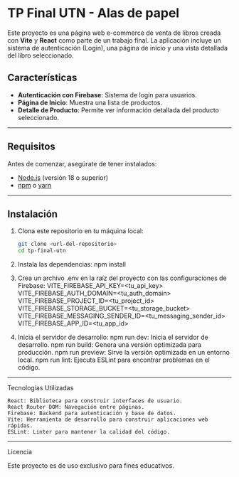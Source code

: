 # TP Final UTN - Alas de papel

Este proyecto es una página web e-commerce de venta de libros creada con **Vite** y **React** como parte de un trabajo final. La aplicación incluye un sistema de autenticación (Login), una página de inicio y una vista detallada del libro seleccionado.

## Características

- **Autenticación con Firebase**: Sistema de login para usuarios.
- **Página de Inicio**: Muestra una lista de productos.
- **Detalle de Producto**: Permite ver información detallada del producto seleccionado.

---

## Requisitos

Antes de comenzar, asegúrate de tener instalados:

- [Node.js](https://nodejs.org/) (versión 18 o superior)
- [npm](https://www.npmjs.com/) o [yarn](https://yarnpkg.com/)

---

## Instalación

1. Clona este repositorio en tu máquina local:
   ```bash
   git clone <url-del-repositorio>
   cd tp-final-utn

2. Instala las dependencias:
  npm install

3. Crea un archivo .env en la raíz del proyecto con las configuraciones de Firebase:
  VITE_FIREBASE_API_KEY=<tu_api_key>
  VITE_FIREBASE_AUTH_DOMAIN=<tu_auth_domain>
  VITE_FIREBASE_PROJECT_ID=<tu_project_id>
  VITE_FIREBASE_STORAGE_BUCKET=<tu_storage_bucket>
  VITE_FIREBASE_MESSAGING_SENDER_ID=<tu_messaging_sender_id>
  VITE_FIREBASE_APP_ID=<tu_app_id>

4. Inicia el servidor de desarrollo:
  npm run dev: Inicia el servidor de desarrollo.
  npm run build: Genera una versión optimizada para producción.
  npm run preview: Sirve la versión optimizada en un entorno local.
  npm run lint: Ejecuta ESLint para encontrar problemas en el código.

---

Tecnologías Utilizadas

    React: Biblioteca para construir interfaces de usuario.
    React Router DOM: Navegación entre páginas.
    Firebase: Backend para autenticación y base de datos.
    Vite: Herramienta de desarrollo para construir aplicaciones web rápidas.
    ESLint: Linter para mantener la calidad del código.

---

Licencia

Este proyecto es de uso exclusivo para fines educativos.


